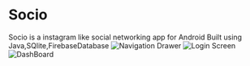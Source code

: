 # Socio
Socio is a instagram like social networking app for Android Built using Java,SQlite,FirebaseDatabase
![Navigation Drawer](https://github.com/mriaz717/Socio/blob/master/WhatsApp%20Image%202020-01-23%20at%2010.41.01%20PM%20(2).jpeg) ![Login Screen](https://github.com/mriaz717/Socio/blob/master/WhatsApp%20Image%202020-01-23%20at%2010.41.01%20PM%20(3).jpeg)
![DashBoard](https://github.com/mriaz717/Socio/blob/master/WhatsApp%20Image%202020-01-24%20at%208.45.45%20PM.jpeg)

